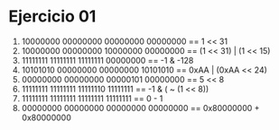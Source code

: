 
# Ejercicio 01

 1. 10000000 00000000 00000000 00000000 == 1 << 31
 2. 10000000 00000000 10000000 00000000 == (1 << 31) | (1 << 15)
 3. 11111111 11111111 11111111 00000000 == -1 & -128
 4. 10101010 00000000 00000000 10101010 == 0xAA | (0xAA << 24)
 5. 00000000 00000000 00000101 00000000 == 5 << 8
 6. 11111111 11111111 11111110 11111111 == -1 & ( ~ (1 << 8))
 7. 11111111 11111111 11111111 11111111 == 0 - 1
 8. 00000000 00000000 00000000 00000000 == 0x80000000 + 0x80000000